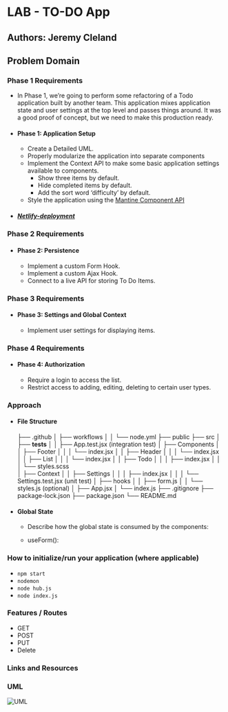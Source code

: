 # LAB - TO-DO App

## Authors: Jeremy Cleland

## Problem Domain

### Phase 1 Requirements

- In Phase 1, we’re going to perform some refactoring of a Todo application built by another team. This application mixes application state and user settings at the top level and passes things around. It was a good proof of concept, but we need to make this production ready.

- #### Phase 1: Application Setup

  - Create a Detailed UML.
  - Properly modularize the application into separate components
  - Implement the Context API to make some basic application settings available to components.
    - Show three items by default.
    - Hide completed items by default.
    - Add the sort word ‘difficulty’ by default.
  - Style the application using the [Mantine Component API](https://mantine.dev/pages/getting-started/)

- ##### [Netlify-deployment](cleland-resty.netlify.app)

### Phase 2 Requirements

- #### Phase 2: Persistence

  - Implement a custom Form Hook.
  - Implement a custom Ajax Hook.
  - Connect to a live API for storing To Do Items.

### Phase 3 Requirements

- #### Phase 3: Settings and Global Context

  - Implement user settings for displaying items.

### Phase 4 Requirements

- #### Phase 4: Authorization

  - Require a login to access the list.
  - Restrict access to adding, editing, deleting to certain user types.

### Approach

- #### File Structure

    ├── .github
    │   ├── workflows
    │   │   └── node.yml
    ├── public
    ├── src
    │   ├── __tests__
    │   │   ├── App.test.jsx (integration test)
    │   ├── Components
    │   │   ├── Footer
    │   │   │   └── index.jsx
    │   │   ├── Header
    │   │   │   └── index.jsx
    │   │   ├── List
    │   │   │   └── index.jsx
    │   │   ├── Todo
    │   │   │   ├── index.jsx
    │   │   │   └── styles.scss  
    │   ├── Context
    │   │   ├── Settings
    │   │   │   ├── index.jsx
    │   │   │   └── Settings.test.jsx (unit test)
    │   ├── hooks
    │   │   ├── form.js
    │   │   └── styles.js (optional)
    │   ├── App.jsx
    │   └── index.js
    ├── .gitignore
    ├── package-lock.json
    ├── package.json
    └── README.md

- #### Global State

  - Describe how the global state is consumed by the components:

  - useForm():
  
### How to initialize/run your application (where applicable)

- `npm start`
- `nodemon`
- `node hub.js`
- `node index.js`

### Features / Routes

- GET
- POST
- PUT
- Delete

### Links and Resources

### UML

![UML](./src/assets/uml.png)
